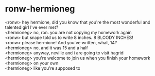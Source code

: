 # ronw-hermioneg  
<ronw\> hey hermione, did you know that you're the most wonderful and talented girl I've ever met?  
<hermioneg\> no, ron. you are not copying my homework again  
<ronw\> but snape told us to write 8 inches. 8 BLOODY INCHES!  
<ronw\> please hermione! And you've written, what, 14?  
<hermioneg\> no, and it was 15 and a half  
<hermioneg\> anyway, neville and i are going to visit hagrid  
<hermioneg\> you're welcome to join us when you finish your homework  
<hermioneg\> on your own  
<hermioneg\> like you're supposed to  
  
